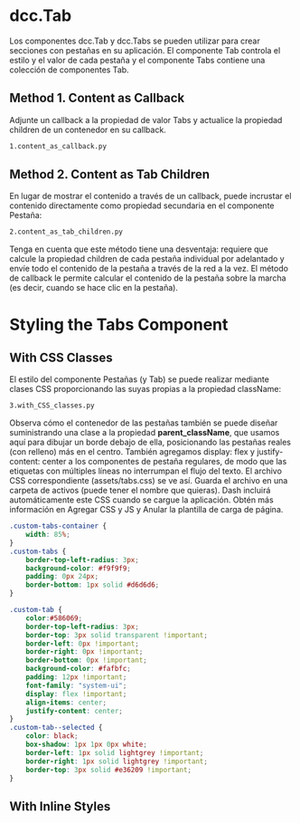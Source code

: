 # dcc.Tab

Los componentes dcc.Tab y dcc.Tabs se pueden utilizar para crear secciones con pestañas en su aplicación. El componente Tab controla el estilo y el valor de cada pestaña y el componente Tabs contiene una colección de componentes Tab.

## Method 1. Content as Callback

Adjunte un callback a la propiedad de valor Tabs y actualice la propiedad children de un contenedor en su callback.

```bash
1.content_as_callback.py
```

## Method 2. Content as Tab Children

En lugar de mostrar el contenido a través de un callback, puede incrustar el contenido directamente como propiedad secundaria en el componente Pestaña:

```bash
2.content_as_tab_children.py
```

Tenga en cuenta que este método tiene una desventaja: requiere que calcule la propiedad children de cada pestaña individual por adelantado y envíe todo el contenido de la pestaña a través de la red a la vez. El método de callback le permite calcular el contenido de la pestaña sobre la marcha (es decir, cuando se hace clic en la pestaña).

# Styling the Tabs Component

## With CSS Classes

El estilo del componente Pestañas (y Tab) se puede realizar mediante clases CSS proporcionando las suyas propias a la propiedad className:

```bash
3.with_CSS_classes.py
```

Observa cómo el contenedor de las pestañas también se puede diseñar suministrando una clase a la propiedad **parent_className**, que usamos aquí para dibujar un borde debajo de ella, posicionando las pestañas reales (con relleno) más en el centro. También agregamos display: flex y justify-content: center a los componentes de pestaña regulares, de modo que las etiquetas con múltiples líneas no interrumpan el flujo del texto. El archivo CSS correspondiente (assets/tabs.css) se ve así. Guarda el archivo en una carpeta de activos (puede tener el nombre que quieras). Dash incluirá automáticamente este CSS cuando se cargue la aplicación. Obtén más información en Agregar CSS y JS y Anular la plantilla de carga de página.

```css
.custom-tabs-container {
    width: 85%;
}
.custom-tabs {
    border-top-left-radius: 3px;
    background-color: #f9f9f9;
    padding: 0px 24px;
    border-bottom: 1px solid #d6d6d6;
}

.custom-tab {
    color:#586069;
    border-top-left-radius: 3px;
    border-top: 3px solid transparent !important;
    border-left: 0px !important;
    border-right: 0px !important;
    border-bottom: 0px !important;
    background-color: #fafbfc;
    padding: 12px !important;
    font-family: "system-ui";
    display: flex !important;
    align-items: center;
    justify-content: center;
}
.custom-tab--selected {
    color: black;
    box-shadow: 1px 1px 0px white;
    border-left: 1px solid lightgrey !important;
    border-right: 1px solid lightgrey !important;
    border-top: 3px solid #e36209 !important;
}
```

## With Inline Styles





